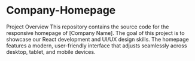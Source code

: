 # Company-Homepage
Project Overview This repository contains the source code for the responsive homepage of [Company Name]. The goal of this project is to showcase our React development and UI/UX design skills. The homepage features a modern, user-friendly interface that adjusts seamlessly across desktop, tablet, and mobile devices.
